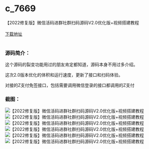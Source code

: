 # c_7669
【2022修复版】微信活码进群社群扫码源码V2.0优化版+视频搭建教程
<br/></br>
[下载地址](https://www.uuid2.com/7669.html "下载地址")
<br/></br>
<h3>源码简介：</h3>
<p>这个源码的裂变功能用过的朋友肯定都知道，源码本身不用过多介绍。<p>
<p>这次2.0版本优化的体积和运行速度，更新了接口和扫码体验。<p>
<p>对接的Z支付免签接口，包括需要调用微信登录的接口都调用的Z支付<p>
<h3>截图：</h3>
<img src="https://www.uuid2.com/wp-content/uploads/img/uimage/33151642577854.png" alt="【2022修复版】微信活码进群社群扫码源码V2.0优化版+视频搭建教程"><img src="https://www.uuid2.com/wp-content/uploads/img/uimage/31291642577855.png" alt="【2022修复版】微信活码进群社群扫码源码V2.0优化版+视频搭建教程"><img src="https://www.uuid2.com/wp-content/uploads/img/uimage/57681642577855.png" alt="【2022修复版】微信活码进群社群扫码源码V2.0优化版+视频搭建教程"><img src="https://www.uuid2.com/wp-content/uploads/img/uimage/33121642577855.png" alt="【2022修复版】微信活码进群社群扫码源码V2.0优化版+视频搭建教程"><img src="https://www.uuid2.com/wp-content/uploads/img/uimage/25361642577855.png" alt="【2022修复版】微信活码进群社群扫码源码V2.0优化版+视频搭建教程"><img src="https://www.uuid2.com/wp-content/uploads/img/uimage/8911642577855.png" alt="【2022修复版】微信活码进群社群扫码源码V2.0优化版+视频搭建教程">
